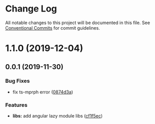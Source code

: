 # Change Log

All notable changes to this project will be documented in this file.
See [Conventional Commits](https://conventionalcommits.org) for commit guidelines.

# 1.1.0 (2019-12-04)



## 0.0.1 (2019-11-30)


### Bug Fixes

* fix ts-mprph error ([0874d3a](https://github.com/aiao-io/aiao/commit/0874d3a3aa234c1b39e915628dcc27a7c56853d5))


### Features

* **libs:** add angular lazy module libs ([cf1f5ec](https://github.com/aiao-io/aiao/commit/cf1f5ec71dc2213cb7edd6622a43b5ff835bf139))
